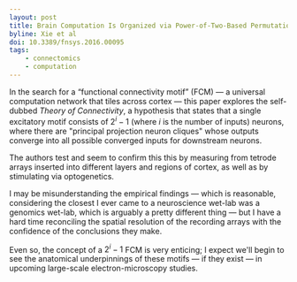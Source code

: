 ```yaml
---
layout: post
title: Brain Computation Is Organized via Power-of-Two-Based Permutation Logic
byline: Xie et al
doi: 10.3389/fnsys.2016.00095
tags:
    - connectomics
    - computation
---
```


In the search for a “functional connectivity motif” (FCM) — a universal computation network that tiles across cortex — this paper explores the self-dubbed _Theory of Connectivity_, a hypothesis that states that a single excitatory motif consists of $2^{i} - 1$ (where $i$ is the number of inputs) neurons, where there are "principal projection neuron cliques" whose outputs converge into all possible converged inputs for downstream neurons.

The authors test and seem to confirm this this by measuring from tetrode arrays inserted into different layers and regions of cortex, as well as by stimulating via optogenetics.

I may be misunderstanding the empirical findings — which is reasonable, considering the closest I ever came to a neuroscience wet-lab was a genomics wet-lab, which is arguably a pretty different thing — but I have a hard time reconciling the spatial resolution of the recording arrays with the confidence of the conclusions they make.

Even so, the concept of a $2^{i} - 1$ FCM is very enticing; I expect we'll begin to see the anatomical underpinnings of these motifs — if they exist — in upcoming large-scale electron-microscopy studies.
